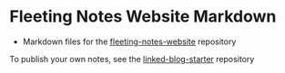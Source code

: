 # Fleeting Notes Website Markdown
- Markdown files for the [fleeting-notes-website](https://github.com/fleetingnotes/fleeting-notes-website) repository

To publish your own notes, see the [linked-blog-starter](https://github.com/matthewwong525/linked-blog-starter) repository 

